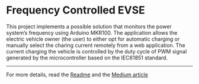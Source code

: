 # Frequency Controlled EVSE

This project implements a possible solution that monitors the power system’s frequency using Arduino MKR100. The application allows the electric vehicle owner (the user) to either opt for automatic charging or manually select the charing current remotely from a web application. The current charging the vehicle is controlled by the duty cycle of PWM signal generated by the microcontroller based on the IEC61851 standard.

---

For more details, read the [Readme](https://github.com/NatsuDrag9/EVSE/tree/main/code) and the [Medium article](https://rohitimandi.medium.com/electric-vehicle-supply-equipment-evse-b4101798ffc0)
